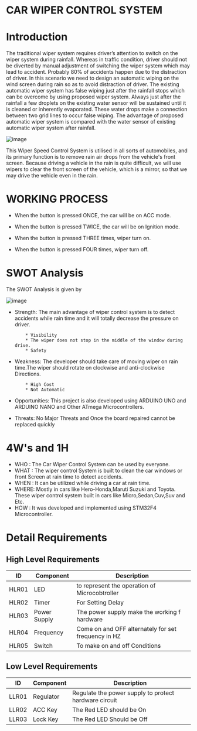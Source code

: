 # CAR WIPER CONTROL SYSTEM
# Introduction
The traditional wiper system requires driver’s attention to switch on the wiper system during rainfall. Whereas in traffic condition, driver should not be diverted by manual adjustment of switching the wiper system which may lead to accident. Probably 80% of accidents happen due to the distraction of driver. In this scenario we need to design an automatic wiping on the wind screen during rain so as to avoid distraction of driver. The existing automatic wiper system has false wiping just after the rainfall stops which can be overcome by using proposed wiper system. Always just after the rainfall a few droplets on the existing water sensor will be sustained until it is cleaned or inherently evaporated. These water drops make a connection between two grid lines to occur false wiping. 
The advantage of proposed automatic wiper system is compared with the water sensor of existing automatic wiper system after rainfall. 

![image](https://user-images.githubusercontent.com/101356849/168090544-d6be095e-8a34-4963-8bfe-bfc43da0fe69.png)



This Wiper Speed Control System is utilised in all sorts of automobiles, and its primary function is to remove rain air drops from the vehicle's front screen. Because driving a vehicle in the rain is quite difficult, we will use wipers to clear the front screen of the vehicle, which is a mirror, so that we may drive the vehicle even in the rain.


# WORKING PROCESS
* When the button is pressed ONCE, the car will be on ACC mode.

* When the button is pressed TWICE, the car will be on Ignition mode.

* When the button is pressed THREE times, wiper turn on.

* When the button is pressed FOUR times, wiper turn off.

# SWOT Analysis
The SWOT Analysis is given by

![image](https://user-images.githubusercontent.com/101356849/168091736-9bd36553-a55c-4f7c-9d1b-556f9ecf077d.png)

* Strength:
          The main advantage of wiper control system is to detect accidents while rain time and it will totally decrease the pressure on driver.
          
          * Visibility
          * The wiper does not stop in the middle of the window during drive.
          * Safety

* Weakness:
          The developer should take care of moving wiper on rain time.The wiper should rotate on clockwise and anti-clockwise Directions.
          
          * High Cost 
          * Not Automatic
* Opportunities:
          This project is also developed using ARDUINO UNO and ARDUINO NANO and Other ATmega Microcontrollers.
* Threats:
          No Major Threats and Once the board repaired cannot be replaced quickly

          
# 4W's and 1H
* WHO  : The Car Wiper Control System can be used by everyone.
* WHAT : The wiper control System is built to clean the car windows or front Screen at rain time to detect accidents.
* WHEN : It can be utilized while driving a car at rain time.
* WHERE: Mostly in cars like Hero-Honda,Maruti Suzuki and Toyota. These wiper control system built in cars like Micro,Sedan,Cuv,Suv and Etc.
* HOW  : It was developed and implemented  using STM32F4 Microcontroller.          
# Detail Requirements
## High Level Requirements
|ID    |Component|Description  |
|------|-------------|---------|
|HLR01|LED |to represent the operation of Microcobtroller |  
|HLR02|Timer|For Setting Delay|
|HLR03|Power Supply|The power supply make the working f hardware |
|HLR04|Frequency|Come on and OFF alternately for set frequency in HZ|
|HLR05|Switch|To make on and off Conditions|

## Low Level Requirements
|ID    |Component         |Description       |
|------|------------------|------------------|
|LLR01 |Regulator         |Regulate the power supply to protect hardware circuit|
|LLR02|ACC  Key           | The Red LED should be On|
|LLR03|Lock Key           |The Red LED Should be Off|
